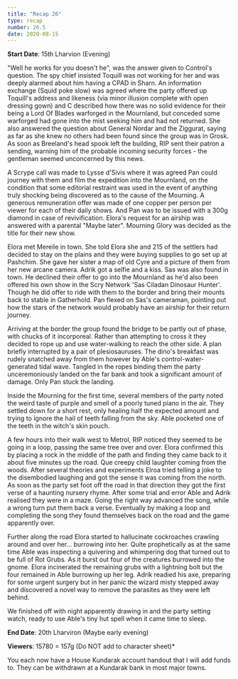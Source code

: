```yaml
---
title: "Recap 26"
type: recap
number: 26.5
date: 2020-08-15
---
```


**Start Date**: 15th Lharvion (Evening)
 
"Well he works for you doesn't he", was the answer given to Control's question. The spy chief insisted Toquill was not working for her and was deeply alarmed about him having a CPAD in Sharn. An information exchange (Squid poke slow) was agreed where the party offered up Toquill's address and likeness (via minor illusion complete with open dressing gown) and C described how there was no solid evidence for their being a Lord Of Blades warforged in the Mournland, but conceded some warforged had gone into the mist seeking him and had not returned. She also answered the question about General Nordar and the Ziggurat, saying as far as she knew no others had been found since the group was in Grosk. As soon as Breeland's head spook left the building, RIP sent their patron a sending, warning him of the probable incoming security forces - the gentleman seemed unconcerned by this news.
 
A Scrype call was made to Lysse d'Sivis where it was agreed Pan could journey with them and film the expedition into the Mournland, on the condition that some editorial restraint was used in the event of anything truly shocking being discovered as to the cause of the Mourning. A generous remuneration offer was made of one copper per person per viewer for each of their daily shows. And Pan was to be issued with a 300g diamond in case of revivification. Elora's request for an airship was answered with a parental "Maybe later". Mourning Glory was decided as the title for their new show.
 
Elora met Mereile in town. She told Elora she and 215 of the settlers had decided to stay on the plains and they were buying supplies to go set up at Pashchim. She gave her sister a map of old Cyre and a picture of them from her new arcane camera. Adrik got a selfie and a kiss. 
Sas was also found in town. He declined their offer to go into the Mournland as he'd also been offered his own show in the Scry Network 'Sas Ciladan Dinosaur Hunter'. Though he did offer to ride with them to the border and bring their mounts back to stable in Gatherhold. Pan flexed on Sas's cameraman, pointing out how the stars of the network would probably have an airship for their return journey. 
 
Arriving at the border the group found the bridge to be partly out of phase, with chucks of it incorporeal. Rather than attempting to cross it they decided to rope up and use water-walking to reach the other side. A plan briefly interrupted by a pair of plesiosauruses. The dino's breakfast was rudely snatched away from them however by Able's control-water-generated tidal wave. Tangled in the ropes binding them the party unceremoniously landed on the far bank and took a significant amount of damage. Only Pan stuck the landing.
 
Inside the Mourning for the first time, several members of the party noted the weird taste of purple and smell of a poorly tuned piano in the air. They settled down for a short rest, only healing half the expected amount and trying to ignore the hail of teeth falling from the sky. Able pocketed one of the teeth in the witch's skin pouch.
 
A few hours into their walk west to Metrol, RIP noticed they seemed to be going in a loop, passing the same tree over and over. Elora confirmed this by placing a rock in the middle of the path and finding they came back to it about five minutes up the road. Que creepy child laughter coming from the woods. After several theories and experiments Elroa tried telling a joke to the disembodied laughing and got the sense it was coming from the north. As soon as the party set foot off the road in that direction they got the first verse of a haunting nursery rhyme. After some trial and error Able and Adrik realised they were in a maze. Going the right way advanced the song, while a wrong turn put them back a verse. Eventually by making a loop and completing the song they found themselves back on the road and the game apparently over.
 
Further along the road Elora started to hallucinate cockroaches crawling around and over her… burrowing into her. Quite prophetically as at the same time Able was inspecting a quivering and whimpering dog that turned out to be full of Rot Grubs. As it burst out four of the creatures burrowed into the gnome. Elora incinerated the remaining grubs with a lightning bolt but the four remained in Able burrowing up her leg. Adrik readied his axe, preparing for some urgent surgery but in her panic the wizard misty stepped away and discovered a novel way to remove the parasites as they were left behind.
 
We finished off with night apparently drawing in and the party setting watch, ready to use Able's tiny hut spell when it came time to sleep.
 
**End Date**: 20th Lharviron (Maybe early evening)

**Viewers**: 15780 = 157g (Do NOT add to character sheet)*
 
You each now have a House Kundarak account handout that I will add funds to. They can be withdrawn at a Kundarak bank in most major towns.